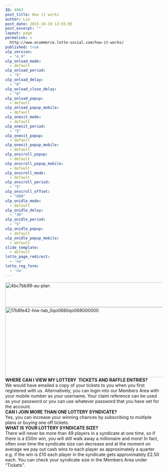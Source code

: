 ```yaml
---
ID: 4963
post_title: How it works
author: Lia
post_date: 2015-10-19 13:55:05
post_excerpt: ""
layout: page
permalink: >
  http://www.ecommerce.lotto-social.com/how-it-works/
published: true
ulp_version:
  - "4.9"
ulp_onload_mode:
  - default
ulp_onload_period:
  - "5"
ulp_onload_delay:
  - "0"
ulp_onload_close_delay:
  - "0"
ulp_onload_popup:
  - default
ulp_onload_popup_mobile:
  - default
ulp_onexit_mode:
  - default
ulp_onexit_period:
  - "5"
ulp_onexit_popup:
  - default
ulp_onexit_popup_mobile:
  - default
ulp_onscroll_popup:
  - default
ulp_onscroll_popup_mobile:
  - default
ulp_onscroll_mode:
  - default
ulp_onscroll_period:
  - "5"
ulp_onscroll_offset:
  - "600"
ulp_onidle_mode:
  - default
ulp_onidle_delay:
  - "30"
ulp_onidle_period:
  - "5"
ulp_onidle_popup:
  - default
ulp_onidle_popup_mobile:
  - default
slide_template:
  - default
lotto_page_redirect:
  - 'no'
lotto_reg_form:
  - 'no'
---
```

<img src="http://www.ecommerce.lotto-social.com/wp-content/uploads/4bc7bb99-au-plan.png" alt="4bc7bb99-au-plan" width="623" height="79" class="aligncenter size-full wp-image-4969" />
<img class="aligncenter size-full wp-image-4967" src="http://www.ecommerce.lotto-social.com/wp-content/uploads/17b8fe42-hiw-tab_0qo0680qo068000000.png" alt="17b8fe42-hiw-tab_0qo0680qo068000000" width="960" height="224" />
<div id="lp-pom-text-149" class="lp-element lp-pom-text nlh">
<div class="lplh-26"></div>
<div class="lplh-26"><strong>WHERE CAN I VIEW MY LOTTERY  TICKETS AND RAFFLE ENTRIES?</strong></div>
<div class="lplh-26">We would have emailed a copy of your tickets to you when you first registered with us. Alternatively, you can login into our Members Area with your mobile number as your username. Your claim reference can be used as your password or you can use whatever password that you have set for the account.</div>
<div class="lplh-26"></div>
<div class="lplh-26"><strong>CAN I JOIN MORE THAN ONE LOTTERY SYNDICATE?</strong></div>
<div class="lplh-26">Yes, you can increase your winning chances by subscribing to multiple plans or buying one off tickets.</div>
<div class="lplh-26"></div>
<div class="lplh-26"><strong>WHAT IS YOUR LOTTERY SYNDICATE SIZE?</strong></div>
<div class="lplh-26">There will never be more than 49 players in a syndicate at one time, so if there is a £50m win, you will still walk away a millionaire and more! In fact, often over time the syndicate size can decrease and at the moment on average we pay out cash wins to each player as approximately a quarter e.g. if the win is £10 each player in the syndicate gets approximately £2.50 each. You can check your syndicate size in the Members Area under “Tickets”.</div>
</div>